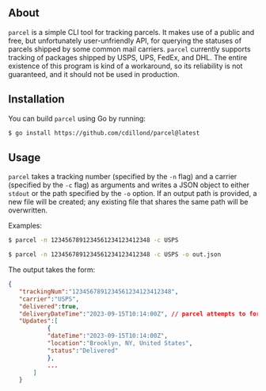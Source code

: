## About
`parcel` is a simple CLI tool for tracking parcels. It makes use of a public and free, but unfortunately user-unfriendly API, for querying the statuses of parcels shipped by some common mail carriers. `parcel` currently supports tracking of packages shipped by USPS, UPS, FedEx, and DHL. The entire existence of this program is kind of a workaround, so its reliability is not guaranteed, and it should not be used in production.

## Installation
You can build `parcel` using Go by running:
```bash
$ go install https://github.com/cdillond/parcel@latest
```
## Usage
`parcel` takes a tracking number (specified by the `-n` flag) and a carrier (specified by the `-c` flag) as arguments and writes a JSON object to either `stdout` or the path specified by the `-o` option. If an output path is provided, a new file will be created; any existing file that shares the same path will be overwritten.


Examples:
```bash 
$ parcel -n 1234567891234561234123412348 -c USPS
```
```bash 
$ parcel -n 1234567891234561234123412348 -c USPS -o out.json
```


The output takes the form:
 ```json
{
    "trackingNum":"1234567891234561234123412348",
    "carrier":"USPS",
    "delivered":true,
    "deliveryDateTime":"2023-09-15T10:14:00Z", // parcel attempts to format date objects as ISO 8601/RFC 3339 strings but may return a string of an unknown format
    "Updates":[
            {
            "dateTime":"2023-09-15T10:14:00Z",
            "location":"Brooklyn, NY, United States",
            "status":"Delivered"
            },
            ...
        ]
    }

```


